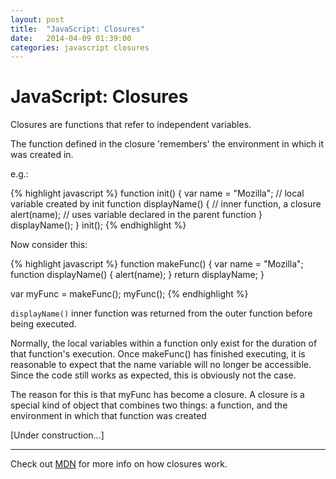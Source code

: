 ```yaml
---
layout: post
title:  "JavaScript: Closures"
date:   2014-04-09 01:39:00
categories: javascript closures
---
```


# JavaScript: Closures #

Closures are functions that refer to independent variables.

The function defined in the closure 'remembers' the environment in which it was created in.

e.g.:

{% highlight javascript %}
function init() {
	var name = "Mozilla";     // local variable created by init
	function displayName() {  // inner function, a closure
		alert(name); 		  // uses variable declared in the parent function
	}
	displayName();
}
init();
{% endhighlight %}

Now consider this:

{% highlight javascript %}
function makeFunc() {
	var name = "Mozilla";
	function displayName() {
		alert(name);
	}
	return displayName;
}

var myFunc = makeFunc();
myFunc();
{% endhighlight %}

`displayName()` inner function was returned from the outer function before being executed.

Normally, the local variables within a function only exist for the duration of that function's execution. Once makeFunc() has finished executing, it is reasonable to expect that the name variable will no longer be accessible. Since the code still works as expected, this is obviously not the case.

The reason for this is that myFunc has become a closure. A closure is a special kind of object that combines two things: a function, and the environment in which that function was created



[Under construction...]

---

Check out [MDN][mdn] for more info on how closures work.

[mdn]:    https://developer.mozilla.org/en-US/docs/Web/JavaScript/Guide/Closures